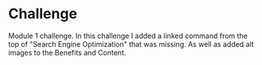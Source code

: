 # Challenge
Module 1 challenge.
In this challenge I added a linked command from the top of "Search Engine Optimization" that was missing. As well as added alt images to the Benefits and Content.


